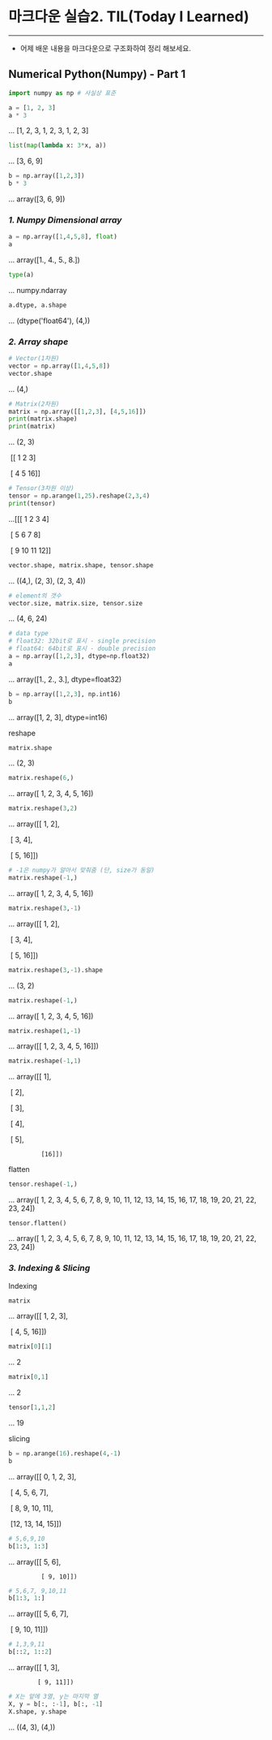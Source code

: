 # 마크다운 실습2. TIL(Today I Learned)

---

- 어제 배운 내용을 마크다운으로 구조화하여 정리 해보세요.

## Numerical Python(Numpy) - Part 1

```python
import numpy as np # 사실상 표준

a = [1, 2, 3]
a * 3
```

... [1, 2, 3, 1, 2, 3, 1, 2, 3]

```python
list(map(lambda x: 3*x, a))
```

... [3, 6, 9]

```python
b = np.array([1,2,3])
b * 3
```

... array([3, 6, 9])

### ***1. Numpy Dimensional array***

```python
a = np.array([1,4,5,8], float)
a
```

... array([1., 4., 5., 8.])

```python
type(a)
```

... numpy.ndarray

```python
a.dtype, a.shape
```

... (dtype('float64'), (4,))

### ***2. Array shape***

```python
# Vector(1차원)
vector = np.array([1,4,5,8])
vector.shape
```

... (4,)

```python
# Matrix(2차원)
matrix = np.array([[1,2,3], [4,5,16]])
print(matrix.shape)
print(matrix)
```

... (2, 3) 

​	[[ 1  2  3]

​	[ 4  5 16]]

```python
# Tensor(3차원 이상)
tensor = np.arange(1,25).reshape(2,3,4)
print(tensor)
```

...[[[ 1  2  3  4] 

​	 [ 5  6  7  8]

​	 [ 9 10 11 12]]

```python
vector.shape, matrix.shape, tensor.shape
```

... ((4,), (2, 3), (2, 3, 4))

```python
# element의 갯수
vector.size, matrix.size, tensor.size
```

... (4, 6, 24)

```python
# data type
# float32: 32bit로 표시 - single precision
# float64: 64bit로 표시 - double precision
a = np.array([1,2,3], dtype=np.float32)
a
```

... array([1., 2., 3.], dtype=float32)

```python
b = np.array([1,2,3], np.int16)
b
```

... array([1, 2, 3], dtype=int16)

reshape

```python
matrix.shape
```

... (2, 3)

```python
matrix.reshape(6,)
```

... array([ 1,  2,  3,  4,  5, 16])

```python
matrix.reshape(3,2)
```

... array([[ 1,  2],

​			  [ 3,  4],

​			  [ 5, 16]])

```python
# -1은 numpy가 알아서 맞춰줌 (단, size가 동일)
matrix.reshape(-1,)
```

... array([ 1,  2,  3,  4,  5, 16])

```python
matrix.reshape(3,-1)
```

... array([[ 1,  2],

​			  [ 3,  4],

​		  	[ 5, 16]])

```python
matrix.reshape(3,-1).shape
```

... (3, 2)

```python
matrix.reshape(-1,)
```

... array([ 1,  2,  3,  4,  5, 16])

```python
matrix.reshape(1,-1)
```

... array([[ 1,  2,  3,  4,  5, 16]])

```python
matrix.reshape(-1,1)
```

... array([[ 1],

​		      [ 2],

​		      [ 3],

​		      [ 4], 

​		      [ 5],

 	         [16]])

flatten

```python
tensor.reshape(-1,)
```

... array([ 1,  2,  3,  4,  5,  6,  7,  8,  9, 10, 11, 12, 13, 14, 15, 16, 17, 18, 19, 20, 21, 22, 23, 24])

```
tensor.flatten()
```

... array([ 1,  2,  3,  4,  5,  6,  7,  8,  9, 10, 11, 12, 13, 14, 15, 16, 17, 18, 19, 20, 21, 22, 23, 24])

### ***3. Indexing & Slicing***

Indexing

```python
matrix
```

... array([[ 1,  2,  3],

​		      [ 4,  5, 16]])

```python
matrix[0][1]
```

... 2

```python
matrix[0,1]
```

... 2

```python
tensor[1,1,2]
```

... 19

slicing

```python
b = np.arange(16).reshape(4,-1)
b
```

... array([[ 0,  1,  2,  3],

​		      [ 4,  5,  6,  7], 

​		      [ 8,  9, 10, 11],

​			  [12, 13, 14, 15]])

```python
# 5,6,9,10
b[1:3, 1:3]
```

... array([[ 5,  6],

 	         [ 9, 10]])

```python
# 5,6,7, 9,10,11
b[1:3, 1:]
```

... array([[ 5,  6,  7],

​	         [ 9, 10, 11]])

```python
# 1,3,9,11
b[::2, 1::2]
```

... array([[ 1,  3],

  	        [ 9, 11]])

```python
# X는 앞에 3열, y는 마지막 열
X, y = b[:, :-1], b[:, -1]
X.shape, y.shape
```

... ((4, 3), (4,))